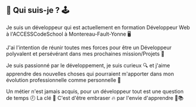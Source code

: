 <img href="https://github.com/YoannGenique/YoannGenique/blob/main/fond.jpg" alt="" height="600px" widht="800px">

## 🥇 Qui suis-je ? 🕹️

Je suis un développeur qui est actuellement en formation Développeur Web à l'ACCESSCodeSchool à Montereau-Fault-Yonne 🖥️

J'ai l'intention de réunir toutes mes forces pour être un Développeur polyvalent et persévérant dans mes prochaines mission/Projets 💪

Je suis passionné par le développement, je suis curieux 🔍 et j'aime apprendre des nouvelles choses qui pourraient m'apporter dans mon évolution professionnelle comme personnelle 👾

Un métier n'est jamais acquis, pour un développeur tout est une question de temps 🕗 La clé 🔑 C'est d'être embraser 🔥 par l'envie d'apprendre 📄📚
